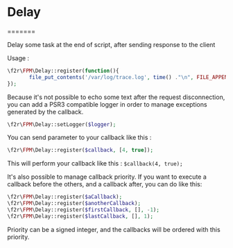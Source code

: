 # Delay
=======

Delay some task at the end of script, after sending response to the client

Usage : 
```php
\f2r\FPM\Delay::register(function(){
       file_put_contents('/var/log/trace.log', time() ."\n", FILE_APPEND);
});
```

Because it's not possible to echo some text after the request disconnection, you can add a PSR3 compatible logger in
order to manage exceptions generated by the callback.

```php
\f2r\FPM\Delay::setLogger($logger);
```

You can send parameter to your callback like this :

```php
\f2r\FPM\Delay::register($callback, [4, true]);
```

This will perform your callback like this : ```$callback(4, true);```

It's also possible to manage callback priority. If you want to execute a callback before the others, and a callback
after, you can do like this:

```php
\f2r\FPM\Delay::register($aCallback);
\f2r\FPM\Delay::register($anotherCallback);
\f2r\FPM\Delay::register($firstCallback, [], -1);
\f2r\FPM\Delay::register($lastCallback, [], 1);
```

Priority can be a signed integer, and the callbacks will be ordered with this priority.


